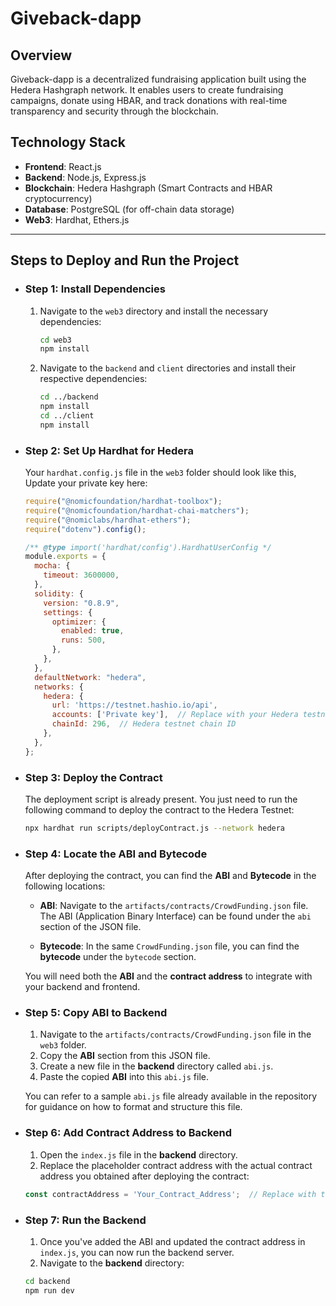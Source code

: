# Giveback-dapp

## Overview
Giveback-dapp is a decentralized fundraising application built using the Hedera Hashgraph network. It enables users to create fundraising campaigns, donate using HBAR, and track donations with real-time transparency and security through the blockchain.

## Technology Stack
- **Frontend**: React.js
- **Backend**: Node.js, Express.js
- **Blockchain**: Hedera Hashgraph (Smart Contracts and HBAR cryptocurrency)
- **Database**: PostgreSQL (for off-chain data storage)
- **Web3**: Hardhat, Ethers.js

---

## Steps to Deploy and Run the Project

- ### Step 1: Install Dependencies

   1. Navigate to the `web3` directory and install the necessary dependencies:
      ```bash
      cd web3
      npm install
      ```
   2. Navigate to the `backend` and `client` directories and install their respective dependencies:
      ```bash
      cd ../backend
      npm install
      cd ../client
      npm install
      ```
- ### Step 2: Set Up Hardhat for Hedera
   Your `hardhat.config.js` file in the `web3` folder should look like this, Update your private key here:
   ```javascript
   require("@nomicfoundation/hardhat-toolbox");
   require("@nomicfoundation/hardhat-chai-matchers");
   require("@nomiclabs/hardhat-ethers");
   require("dotenv").config();
   
   /** @type import('hardhat/config').HardhatUserConfig */
   module.exports = {
     mocha: {
       timeout: 3600000,
     },
     solidity: {
       version: "0.8.9",
       settings: {
         optimizer: {
           enabled: true,
           runs: 500,
         },
       },
     },
     defaultNetwork: "hedera",
     networks: {
       hedera: {
         url: 'https://testnet.hashio.io/api',
         accounts: ['Private key'],  // Replace with your Hedera testnet private key
         chainId: 296,  // Hedera testnet chain ID
       },
     },
   };
   ```
   
- ### Step 3: Deploy the Contract

   The deployment script is already present. You just need to run the following command to deploy the contract to the Hedera Testnet:
   ```bash
   npx hardhat run scripts/deployContract.js --network hedera
   ```

- ### Step 4: Locate the ABI and Bytecode

   After deploying the contract, you can find the **ABI** and **Bytecode** in the following locations:
   
   - **ABI**: Navigate to the `artifacts/contracts/CrowdFunding.json` file. The ABI (Application Binary Interface) can be found under the `abi` section of the JSON file.
   
   - **Bytecode**: In the same `CrowdFunding.json` file, you can find the **bytecode** under the `bytecode` section.
   
   You will need both the **ABI** and the **contract address** to integrate with your backend and frontend.

- ### Step 5: Copy ABI to Backend

   1. Navigate to the `artifacts/contracts/CrowdFunding.json` file in the `web3` folder.
   2. Copy the **ABI** section from this JSON file.
   3. Create a new file in the **backend** directory called `abi.js`.
   4. Paste the copied **ABI** into this `abi.js` file.

   You can refer to a sample `abi.js` file already available in the repository for guidance on how to format and structure this file.

- ### Step 6: Add Contract Address to Backend

   1. Open the `index.js` file in the **backend** directory.
   2. Replace the placeholder contract address with the actual contract address you obtained after deploying the contract:
   ```javascript
   const contractAddress = 'Your_Contract_Address';  // Replace with the actual contract address
   ```

- ### Step 7: Run the Backend

   1. Once you've added the ABI and updated the contract address in `index.js`, you can now run the backend server.
   2. Navigate to the **backend** directory:
   ```bash
   cd backend
   npm run dev
   ```

   
